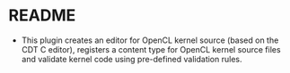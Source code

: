 # README #

* This plugin creates an editor for OpenCL kernel source (based on the CDT C editor),
  registers a content type for OpenCL kernel source files and validate kernel code using pre-defined validation rules.
